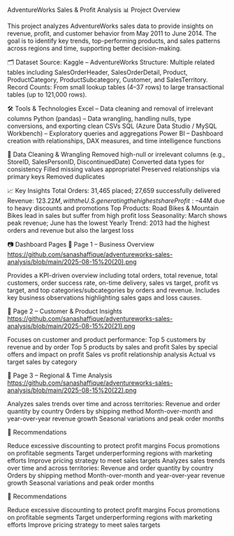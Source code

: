 
AdventureWorks Sales & Profit Analysis
📊 Project Overview

This project analyzes AdventureWorks sales data to provide insights on revenue, profit, and customer behavior from May 2011 to June 2014. The goal is to identify key trends, top-performing products, and sales patterns across regions and time, supporting better decision-making.

🗂 Dataset
Source: Kaggle – AdventureWorks
Structure: Multiple related tables including SalesOrderHeader, SalesOrderDetail, Product, ProductCategory, ProductSubcategory, Customer, and SalesTerritory.
Record Counts: From small lookup tables (4–37 rows) to large transactional tables (up to 121,000 rows).

🛠 Tools & Technologies
Excel – Data cleaning and removal of irrelevant columns
Python (pandas) – Data wrangling, handling nulls, type conversions, and exporting clean CSVs
SQL (Azure Data Studio / MySQL Workbench) – Exploratory queries and aggregations
Power BI – Dashboard creation with relationships, DAX measures, and time intelligence functions

🧹 Data Cleaning & Wrangling
Removed high-null or irrelevant columns (e.g., StoreID, SalesPersonID, DiscontinuedDate)
Converted data types for consistency
Filled missing values appropriatel
Preserved relationships via primary keys
Removed duplicates

📈 Key Insights
Total Orders: 31,465 placed; 27,659 successfully delivered
Revenue: $123.22M, with the U.S. generating the highest share
Profit: –$44M due to heavy discounts and promotions
Top Products: Road Bikes & Mountain Bikes lead in sales but suffer from high profit loss
Seasonality: March shows peak revenue; June has the lowest
Yearly Trend: 2013 had the highest orders and revenue but also the largest loss

📷 Dashboard Pages
📄 Page 1 – Business Overview
https://github.com/sanashaffique/adventureworks-sales-analysis/blob/main/2025-08-15%20(20).png

Provides a KPI-driven overview including total orders, total revenue, total customers, order success rate, on-time delivery, sales vs target, profit vs target, and top categories/subcategories by orders and revenue. Includes key business observations highlighting sales gaps and loss causes.

📄 Page 2 – Customer & Product Insights
https://github.com/sanashaffique/adventureworks-sales-analysis/blob/main/2025-08-15%20(21).png

Focuses on customer and product performance:
Top 5 customers by revenue and by order
Top 5 products by sales and profit
Sales by special offers and impact on profit
Sales vs profit relationship analysis
Actual vs target sales by category

📄 Page 3 – Regional & Time Analysis
https://github.com/sanashaffique/adventureworks-sales-analysis/blob/main/2025-08-15%20(22).png

Analyzes sales trends over time and across territories:
Revenue and order quantity by country
Orders by shipping method
Month-over-month and year-over-year revenue growth
Seasonal variations and peak order months

📌 Recommendations

Reduce excessive discounting to protect profit margins
Focus promotions on profitable segments
Target underperforming regions with marketing efforts
Improve pricing strategy to meet sales targets
Analyzes sales trends over time and across territories:
Revenue and order quantity by country
Orders by shipping method
Month-over-month and year-over-year revenue growth
Seasonal variations and peak order months

📌 Recommendations

Reduce excessive discounting to protect profit margins
Focus promotions on profitable segments
Target underperforming regions with marketing efforts
Improve pricing strategy to meet sales targets
